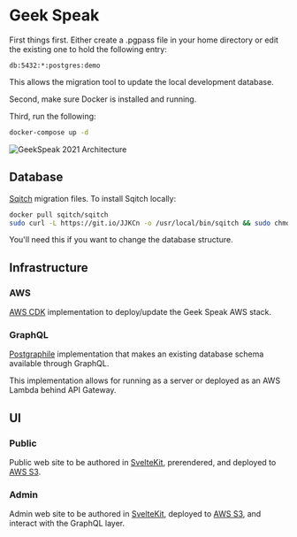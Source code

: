 # Geek Speak

First things first. Either create a .pgpass file in your home directory or
edit the existing one to hold the following entry:

```
db:5432:*:postgres:demo
```

This allows the migration tool to update the local development database.

Second, make sure Docker is installed and running.

Third, run the following:

```sh
docker-compose up -d
```

![GeekSpeak 2021 Architecture](http://www.plantuml.com/plantuml/proxy?cache=no&src=https://raw.github.com/ttfkam/gs2021/master/docs/architecture.puml)

## Database

[Sqitch](https://sqitch.org/docs/manual/sqitchtutorial/) migration files. To
install Sqitch locally:

```sh
docker pull sqitch/sqitch
sudo curl -L https://git.io/JJKCn -o /usr/local/bin/sqitch && sudo chmod +x /usr/local/bin/sqitch
```

You'll need this if you want to change the database structure.

## Infrastructure

### AWS

[AWS CDK](https://docs.aws.amazon.com/cdk/latest/guide/getting_started.html) implementation to deploy/update the Geek Speak AWS stack.

### GraphQL

[Postgraphile](https://www.graphile.org/postgraphile/) implementation that makes an existing database schema available through GraphQL.

This implementation allows for running as a server or deployed as an AWS Lambda behind API Gateway.

## UI

### Public

Public web site to be authored in [SvelteKit](https://kit.svelte.dev/docs), prerendered, and deployed to [AWS S3](https://aws.amazon.com/s3/).

### Admin

Admin web site to be authored in [SvelteKit](https://kit.svelte.dev/docs), deployed to [AWS S3](https://aws.amazon.com/s3/), and interact with the GraphQL layer.
